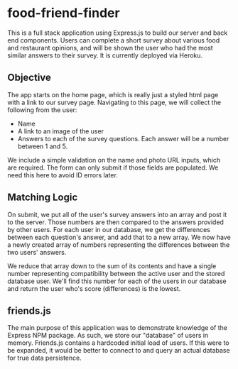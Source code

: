 # food-friend-finder

This is a full stack application using Express.js to build our server and back end components. Users can complete a short survey about various food and restaurant opinions, and will be shown the user who had the most similar answers to their survey. It is currently deployed via Heroku.

## Objective
The app starts on the home page, which is really just a styled html page with a link to our survey page. Navigating to this page, we will collect the following from the user: 
* Name
* A link to an image of the user
* Answers to each of the survey questions. Each answer will be a number between 1 and 5.

We include a simple validation on the name and photo URL inputs, which are required. The form can only submit if those fields are populated. We need this here to avoid ID errors later.

## Matching Logic
On submit, we put all of the user's survey answers into an array and post it to the server. Those numbers are then compared to the answers provided by other users. For each user in our database, we get the differences between each question's answer, and add that to a new array. We now have a newly created array of numbers representing the differences between the two users' answers. 

We reduce that array down to the sum of its contents and have a single number representing compatibility between the active user and the stored database user. We'll find this number for each of the users in our database and return the user who's score (differences) is the lowest.

## friends.js
The main purpose of this application was to demonstrate knowledge of the Express NPM package. As such, we store our "database" of users in memory. Friends.js contains a hardcoded initial load of users. If this were to be expanded, it would be better to connect to and query an actual database for true data persistence. 